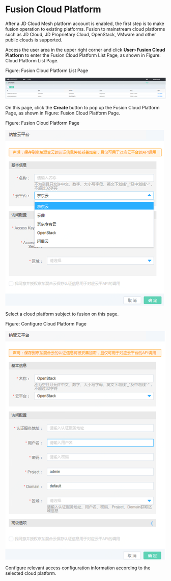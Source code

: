 # Fusion Cloud Platform

After a JD Cloud Mesh platform account is enabled, the first step is to make fusion operation to existing platforms. Fusion to mainstream cloud platforms such as JD Cloud, JD Proprietary Cloud, OpenStack, VMware and other public clouds is supported.

Access the user area in the upper right corner and click **User**>**Fusion Cloud Platform** to enter the Fusion Cloud Platform List Page, as shown in Figure: Cloud Platform List Page.

Figure: Fusion Cloud Platform List Page

![register-1](../../../../image/JD-Cloud-Mesh/register-1.png)

On this page, click the **Create** button to pop up the Fusion Cloud Platform Page, as shown in Figure: Fusion Cloud Platform Page.

Figure: Fusion Cloud Platform Page

![register-2](../../../../image/JD-Cloud-Mesh/register-2.png)

Select a cloud platform subject to fusion on this page.

Figure: Configure Cloud Platform Page

![register-3](../../../../image/JD-Cloud-Mesh/register-3.png)

Configure relevant access configuration information according to the selected cloud platform.

